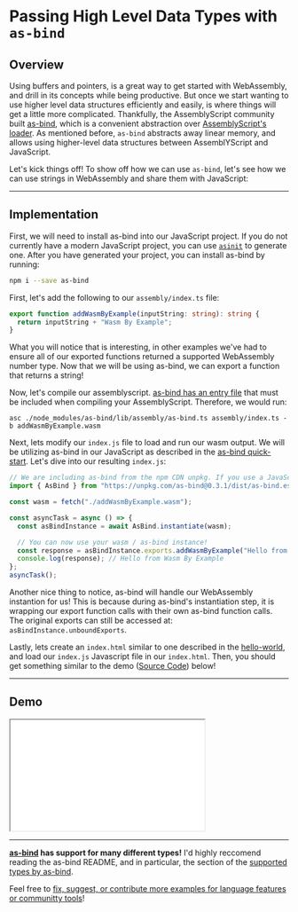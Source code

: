 # Passing High Level Data Types with `as-bind`

## Overview

Using buffers and pointers, is a great way to get started with WebAssembly, and drill in its concepts while being productive. But once we start wanting to use higher level data structures efficiently and easily, is where things will get a little more complicated. Thankfully, the AssemblyScript community built [as-bind](https://github.com/torch2424/as-bind), which is a convenient abstraction over [AssemblyScript's loader](https://github.com/AssemblyScript/assemblyscript/tree/master/lib/loader). As mentioned before, `as-bind` abstracts away linear memory, and allows using higher-level data structures between AssemblYScript and JavaScript.

Let's kick things off! To show off how we can use `as-bind`, let's see how we can use strings in WebAssembly and share them with JavaScript:

---

## Implementation

First, we will need to install as-bind into our JavaScript project. If you do not currently have a modern JavaScript project, you can use [`asinit`](https://docs.assemblyscript.org/quick-start) to generate one. After you have generated your project, you can install as-bind by running:

```bash
npm i --save as-bind
```

First, let's add the following to our `assembly/index.ts` file:

```typescript
export function addWasmByExample(inputString: string): string {
  return inputString + "Wasm By Example";
}
```

What you will notice that is interesting, in other examples we've had to ensure all of our exported functions returned a supported WebAssembly number type. Now that we will be using as-bind, we can export a function that returns a string!

Now, let's compile our assemblyscript. [as-bind has an entry file](https://github.com/torch2424/as-bind#quick-start) that must be included when compiling your AssemblyScript. Therefore, we would run:

`asc ./node_modules/as-bind/lib/assembly/as-bind.ts assembly/index.ts -b addWasmByExample.wasm`

Next, lets modify our `index.js` file to load and run our wasm output. We will be utilizing as-bind in our JavaScript as described in the [as-bind quick-start](https://github.com/torch2424/as-bind#quick-start). Let's dive into our resulting `index.js`:

```javascript
// We are including as-bind from the npm CDN unpkg. If you use a JavaScript bundler, you could use "as-bind".
import { AsBind } from "https://unpkg.com/as-bind@0.3.1/dist/as-bind.esm.js";

const wasm = fetch("./addWasmByExample.wasm");

const asyncTask = async () => {
  const asBindInstance = await AsBind.instantiate(wasm);

  // You can now use your wasm / as-bind instance!
  const response = asBindInstance.exports.addWasmByExample("Hello from ");
  console.log(response); // Hello from Wasm By Example
};
asyncTask();
```

Another nice thing to notice, as-bind will handle our WebAssembly instantion for us! This is because during as-bind's instantiation step, it is wrapping our export function calls with their own as-bind function calls. The original exports can still be accessed at: `asBindInstance.unboundExports`.

Lastly, lets create an `index.html` similar to one described in the [hello-world](/example-redirect?example-name=hello-world), and load our `index.js` Javascript file in our `index.html`. Then, you should get something similar to the demo ([Source Code](/source-redirect?path=examples/passing-high-level-data-types-with-as-bind/demo/assemblyscript)) below!

---

## Demo

<iframe width="350px" height="200px" title="AssemblyScript Demo" src="/demo-redirect?example-name=passing-high-level-data-types-with-as-bind"></iframe>

---

**[as-bind](https://github.com/torch2424/as-bind) has support for many different types!** I'd highly reccomend reading the as-bind README, and in particular, the section of the [supported types by as-bind](https://github.com/torch2424/as-bind#supported-data-types).

Feel free to [fix, suggest, or contribute more examples for language features or communitty tools](https://github.com/torch2424/wasm-by-example)!

